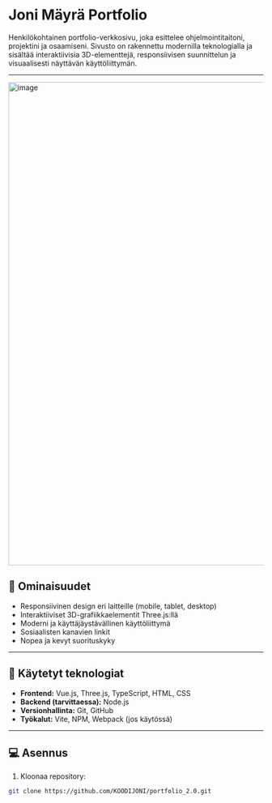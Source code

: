# Joni Mäyrä Portfolio

Henkilökohtainen portfolio-verkkosivu, joka esittelee ohjelmointitaitoni, projektini ja osaamiseni. Sivusto on rakennettu modernilla teknologialla ja sisältää interaktiivisia 3D-elementtejä, responsiivisen suunnittelun ja visuaalisesti näyttävän käyttöliittymän.

---
<img width="1897" height="954" alt="image" src="https://github.com/user-attachments/assets/5d24e7e7-ea4a-4e78-93f3-51d1d8a8cab9" />

## 🚀 Ominaisuudet

- Responsiivinen design eri laitteille (mobile, tablet, desktop)
- Interaktiiviset 3D-grafiikkaelementit Three.js:llä
- Moderni ja käyttäjäystävällinen käyttöliittymä
- Sosiaalisten kanavien linkit
- Nopea ja kevyt suorituskyky

---

## 🧰 Käytetyt teknologiat

- **Frontend:** Vue.js, Three.js, TypeScript, HTML, CSS  
- **Backend (tarvittaessa):** Node.js  
- **Versionhallinta:** Git, GitHub  
- **Työkalut:** Vite, NPM, Webpack (jos käytössä)  

---

## 💻 Asennus

1. Kloonaa repository:  
```bash
git clone https://github.com/KOODIJONI/portfolio_2.0.git

